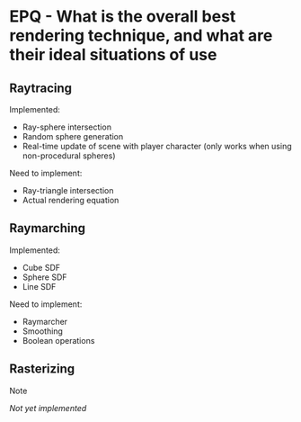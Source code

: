 # EPQ - What is the overall best rendering technique, and what are their ideal situations of use

## Raytracing
Implemented:
- Ray-sphere intersection
- Random sphere generation
- Real-time update of scene with player character (only works when using non-procedural spheres)

Need to implement:
- Ray-triangle intersection
- Actual rendering equation

## Raymarching
Implemented:
- Cube SDF
- Sphere SDF
- Line SDF

Need to implement:
- Raymarcher
- Smoothing
- Boolean operations

## Rasterizing
> [!NOTE]
> *Not yet implemented*